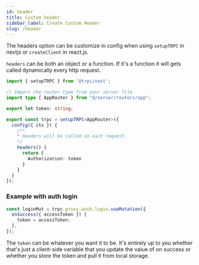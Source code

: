 ```yaml
---
id: header
title: Custom header
sidebar_label: Create Custom Header
slug: /header
---
```


The headers option can be customize in config when using `setupTRPC` in nextjs or `createClient` in react.js.

`headers` can be both an object or a function. If it's a function it will gets called dynamically every http request.

```ts title='utils/trpc.ts'
import { setupTRPC } from '@trpc/next';

// Import the router type from your server file
import type { AppRouter } from "@/server/routers/app";

export let token: string;

export const trpc = setupTRPC<AppRouter>({
  config({ ctx }) {
    /**
    * Headers will be called on each request.
    */
    headers() {
      return {
        Authorization: token
      }
    }
  }
});
```

### Example with auth login

```ts title='pages/auth.tsx'
const loginMut = trpc.proxy.auth.login.useMutation({
  onSuccess({ accessToken }) {
    token = accessToken;
  },
});
```

The `token` can be whatever you want it to be. It's entirely up to you whether that's just a client-side
variable that you update the value of on success or whether you store the token and pull it from local storage.
